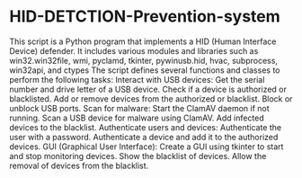 # HID-DETCTION-Prevention-system
This script is a Python program that implements a HID (Human Interface Device) defender. It includes various modules and libraries such as win32.win32file, wmi, pyclamd, tkinter, pywinusb.hid, hvac, subprocess, win32api, and ctypes 
The script defines several functions and classes to perform the following tasks:
Interact with USB devices:
Get the serial number and drive letter of a USB device.
Check if a device is authorized or blacklisted.
Add or remove devices from the authorized or blacklist.
Block or unblock USB ports.
Scan for malware:
Start the ClamAV daemon if not running.
Scan a USB device for malware using ClamAV.
Add infected devices to the blacklist.
Authenticate users and devices:
Authenticate the user with a password.
Authenticate a device and add it to the authorized devices.
GUI (Graphical User Interface):
Create a GUI using tkinter to start and stop monitoring devices.
Show the blacklist of devices.
Allow the removal of devices from the blacklist.
